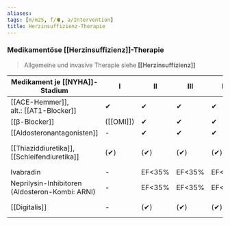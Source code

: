 ```yaml
---
aliases: 
tags: [m/m25, f/🫀, a/Intervention]
title: Herzinsuffizienz-Therapie
---
```

### Medikamentöse [[Herzinsuffizienz]]-Therapie
> Allgemeine und invasive Therapie siehe **[[Herzinsuffizienz]]**

Medikament je [[NYHA]]-Stadium|I|II|III|IV|Anmerkungen
-|-|-|-|-|-
[[ACE-Hemmer]], <br>alt.: [[AT1-Blocker]]|✔︎|✔︎|✔︎|✔︎|Dosis↑ 
[[β-Blocker]]|([[OMI]])|✔︎|✔︎|✔︎|Dosis↑ 
[[Aldosteronantagonisten]]|-|✔︎|✔︎|✔︎|Dosis↑ 
[[Thiaziddiuretika]], [[Schleifendiuretika]]|(✔︎)|(✔︎)|(✔︎)|(✔︎)|bei [[Hypervolämie]], Dosis↓ 
Ivabradin|-|EF<35%|EF<35%|EF<35%|
Neprilysin-Inhibitoren (Aldosteron-Kombi: ARNI)|-|EF<35%|EF<35%|EF<35%|**Ersatz** für [[ACE-Hemmer]]
[[Digitalis]]|-|(✔︎)|(✔︎)|(✔︎)|Symptomkontrolle, Reserve, Dosis↓ 